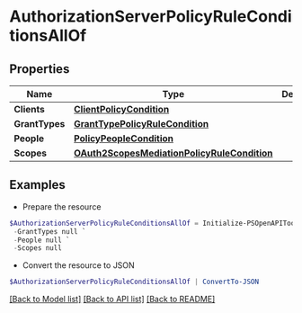 # AuthorizationServerPolicyRuleConditionsAllOf
## Properties

Name | Type | Description | Notes
------------ | ------------- | ------------- | -------------
**Clients** | [**ClientPolicyCondition**](ClientPolicyCondition.md) |  | [optional] 
**GrantTypes** | [**GrantTypePolicyRuleCondition**](GrantTypePolicyRuleCondition.md) |  | [optional] 
**People** | [**PolicyPeopleCondition**](PolicyPeopleCondition.md) |  | [optional] 
**Scopes** | [**OAuth2ScopesMediationPolicyRuleCondition**](OAuth2ScopesMediationPolicyRuleCondition.md) |  | [optional] 

## Examples

- Prepare the resource
```powershell
$AuthorizationServerPolicyRuleConditionsAllOf = Initialize-PSOpenAPIToolsAuthorizationServerPolicyRuleConditionsAllOf  -Clients null `
 -GrantTypes null `
 -People null `
 -Scopes null
```

- Convert the resource to JSON
```powershell
$AuthorizationServerPolicyRuleConditionsAllOf | ConvertTo-JSON
```

[[Back to Model list]](../README.md#documentation-for-models) [[Back to API list]](../README.md#documentation-for-api-endpoints) [[Back to README]](../README.md)

